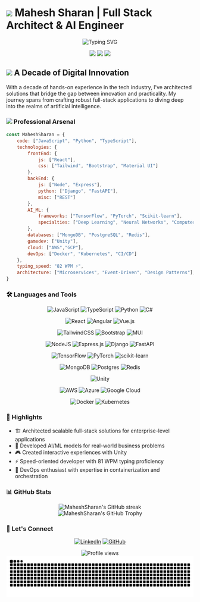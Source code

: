 # <img src="https://media.giphy.com/media/hvRJCLFzcasrR4ia7z/giphy.gif" width="30px"/> Mahesh Sharan | Full Stack Architect & AI Engineer

<div align="center">
  <img src="https://readme-typing-svg.demolab.com?font=Fira+Code&weight=600&size=28&duration=4000&pause=1000&color=3F87F5&center=true&vCenter=true&width=435&lines=Full+Stack+Developer;Machine+Learning+Engineer;AI+Enthusiast;Unity+Developer" alt="Typing SVG" />
  
  <p align="center">
    <img src="https://img.shields.io/badge/Focus-Full%20Stack%20Development-brightgreen" />
    <img src="https://img.shields.io/badge/Lives-India-success" />
    <img src="https://img.shields.io/badge/Languages-English%20%26%20Hindi-brightgreen" />
  </p>
</div>

## <img src="https://media.giphy.com/media/WUlplcMpOCEmTGBtBW/giphy.gif" width="40"> A Decade of Digital Innovation

With a decade of hands-on experience in the tech industry, I've architected solutions that bridge the gap between innovation and practicality. My journey spans from crafting robust full-stack applications to diving deep into the realms of artificial intelligence.

### <img src="https://media.giphy.com/media/VgCDAzcKvsR6OM0uWg/giphy.gif" width="50"> Professional Arsenal

```javascript
const MaheshSharan = {
    code: ["JavaScript", "Python", "TypeScript"],
    technologies: {
        frontEnd: {
            js: ["React"],
            css: ["Tailwind", "Bootstrap", "Material UI"]
        },
        backEnd: {
            js: ["Node", "Express"],
            python: ["Django", "FastAPI"],
            misc: ["REST"]
        },
        AI_ML: {
            frameworks: ["TensorFlow", "PyTorch", "Scikit-learn"],
            specialties: ["Deep Learning", "Neural Networks", "Computer Vision"]
        },
        databases: ["MongoDB", "PostgreSQL", "Redis"],
        gamedev: ["Unity"],
        cloud: ["AWS","GCP"],
        devOps: ["Docker", "Kubernetes", "CI/CD"]
    },
    typing_speed: "82 WPM ⚡",
    architecture: ["Microservices", "Event-Driven", "Design Patterns"],
}
```

### 🛠️ Languages and Tools

<div align="center">
  
  ![JavaScript](https://img.shields.io/badge/javascript-%23323330.svg?style=for-the-badge&logo=javascript&logoColor=%23F7DF1E)
  ![TypeScript](https://img.shields.io/badge/typescript-%23007ACC.svg?style=for-the-badge&logo=typescript&logoColor=white)
  ![Python](https://img.shields.io/badge/python-3670A0?style=for-the-badge&logo=python&logoColor=ffdd54)
  ![C#](https://img.shields.io/badge/c%23-%23239120.svg?style=for-the-badge&logo=c-sharp&logoColor=white)
  
  ![React](https://img.shields.io/badge/react-%2320232a.svg?style=for-the-badge&logo=react&logoColor=%2361DAFB)
  ![Angular](https://img.shields.io/badge/angular-%23DD0031.svg?style=for-the-badge&logo=angular&logoColor=white)
  ![Vue.js](https://img.shields.io/badge/vuejs-%2335495e.svg?style=for-the-badge&logo=vuedotjs&logoColor=%234FC08D)
  
  ![TailwindCSS](https://img.shields.io/badge/tailwindcss-%2338B2AC.svg?style=for-the-badge&logo=tailwind-css&logoColor=white)
  ![Bootstrap](https://img.shields.io/badge/bootstrap-%238511FA.svg?style=for-the-badge&logo=bootstrap&logoColor=white)
  ![MUI](https://img.shields.io/badge/MUI-%230081CB.svg?style=for-the-badge&logo=mui&logoColor=white)
  
  ![NodeJS](https://img.shields.io/badge/node.js-6DA55F?style=for-the-badge&logo=node.js&logoColor=white)
  ![Express.js](https://img.shields.io/badge/express.js-%23404d59.svg?style=for-the-badge&logo=express&logoColor=%2361DAFB)
  ![Django](https://img.shields.io/badge/django-%23092E20.svg?style=for-the-badge&logo=django&logoColor=white)
  ![FastAPI](https://img.shields.io/badge/FastAPI-005571?style=for-the-badge&logo=fastapi)
  
  ![TensorFlow](https://img.shields.io/badge/TensorFlow-%23FF6F00.svg?style=for-the-badge&logo=TensorFlow&logoColor=white)
  ![PyTorch](https://img.shields.io/badge/PyTorch-%23EE4C2C.svg?style=for-the-badge&logo=PyTorch&logoColor=white)
  ![scikit-learn](https://img.shields.io/badge/scikit--learn-%23F7931E.svg?style=for-the-badge&logo=scikit-learn&logoColor=white)
  
  ![MongoDB](https://img.shields.io/badge/MongoDB-%234ea94b.svg?style=for-the-badge&logo=mongodb&logoColor=white)
  ![Postgres](https://img.shields.io/badge/postgres-%23316192.svg?style=for-the-badge&logo=postgresql&logoColor=white)
  ![Redis](https://img.shields.io/badge/redis-%23DD0031.svg?style=for-the-badge&logo=redis&logoColor=white)
  
  ![Unity](https://img.shields.io/badge/unity-%23000000.svg?style=for-the-badge&logo=unity&logoColor=white)
  
  ![AWS](https://img.shields.io/badge/AWS-%23FF9900.svg?style=for-the-badge&logo=amazon-aws&logoColor=white)
  ![Azure](https://img.shields.io/badge/azure-%230072C6.svg?style=for-the-badge&logo=microsoftazure&logoColor=white)
  ![Google Cloud](https://img.shields.io/badge/GoogleCloud-%234285F4.svg?style=for-the-badge&logo=google-cloud&logoColor=white)
  
  ![Docker](https://img.shields.io/badge/docker-%230db7ed.svg?style=for-the-badge&logo=docker&logoColor=white)
  ![Kubernetes](https://img.shields.io/badge/kubernetes-%23326ce5.svg?style=for-the-badge&logo=kubernetes&logoColor=white)
</div>

### 🌟 Highlights

- 🏗️ Architected scalable full-stack solutions for enterprise-level applications
- 🤖 Developed AI/ML models for real-world business problems
- 🎮 Created interactive experiences with Unity
- ⚡ Speed-oriented developer with 81 WPM typing proficiency
- 🔄 DevOps enthusiast with expertise in containerization and orchestration

### 📊 GitHub Stats

<div align="center">
  <img src="https://github-readme-streak-stats.herokuapp.com/?user=MaheshSharan&theme=tokyonight" alt="MaheshSharan's GitHub streak"/>
  <br/>
  <img src="https://github-profile-trophy.vercel.app/?username=MaheshSharan&theme=tokyonight&no-frame=false&no-bg=false&margin-w=4&row=1" alt="MaheshSharan's GitHub Trophy"/>
</div>

### 🤝 Let's Connect

<div align="center">

[![LinkedIn](https://img.shields.io/badge/LinkedIn-%230077B5.svg?style=for-the-badge&logo=linkedin&logoColor=white)](https://www.linkedin.com/in/mahesh-sharan/)
[![GitHub](https://img.shields.io/badge/github-%23121011.svg?style=for-the-badge&logo=github&logoColor=white)](https://github.com/MaheshSharan)

</div>

<div align="center">
  <img src="https://komarev.com/ghpvc/?username=MaheshSharan&label=Profile%20views&color=3F87F5&style=flat" alt="Profile views" />
</div>

<img src="https://github.com/MaheshSharan/MaheshSharan/blob/output/github-contribution-grid-snake.svg" alt="Snake animation" />
